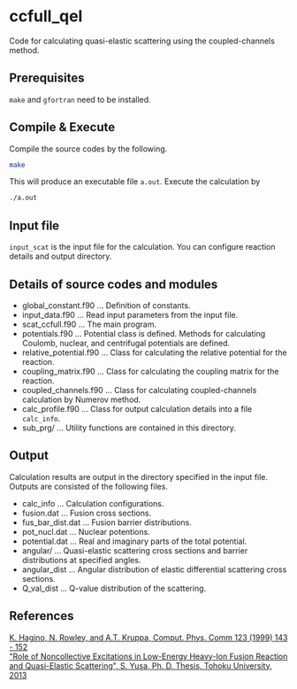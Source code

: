 # ccfull_qel
Code for calculating quasi-elastic scattering using the coupled-channels method.

## Prerequisites
`make` and `gfortran` need to be installed.

## Compile & Execute
Compile the source codes by the following.
```bash
make
```
This will produce an executable file `a.out`. Execute the calculation by
```bash
./a.out
```

## Input file
`input_scat` is the input file for the calculation. You can configure reaction details and output directory.

## Details of source codes and modules
* global_constant.f90 ... Definition of constants.
* input_data.f90 ... Read input parameters from the input file.
* scat_ccfull.f90 ... The main program.
* potentials.f90 ... Potential class is defined. Methods for calculating Coulomb, nuclear, and centrifugal potentials are defined.
* relative_potential.f90 ... Class for calculating the relative potential for the reaction.
* coupling_matrix.f90 ... Class for calculating the coupling matrix for the reaction.
* coupled_channels.f90 ... Class for calculating coupled-channels calculation by Numerov method. 
* calc_profile.f90 ... Class for output calculation details into a file `calc_info`.
* sub_prg/ ... Utility functions are contained in this directory.

## Output
Calculation results are output in the directory specified in the input file. 
Outputs are consisted of the following files.
* calc_info ... Calculation configurations.
* fusion.dat ... Fusion cross sections.
* fus_bar_dist.dat ... Fusion barrier distributions.
* pot_nucl.dat ... Nuclear potentions.
* potential.dat ... Real and imaginary parts of the total potential.
* angular/ ... Quasi-elastic scattering cross sections and barrier distributions at specified angles.
* angular_dist ... Angular distribution of elastic differential scattering cross sections.
* Q_val_dist ... Q-value distribution of the scattering.

## References
[K. Hagino, N. Rowley, and A.T. Kruppa, Comput. Phys. Comm 123 (1999) 143 - 152](http://www.nucl.phys.tohoku.ac.jp/~hagino/ccfull.pdf)  
["Role of Noncollective Excitations in Low-Energy Heavy-Ion Fusion Reaction and Quasi-Elastic Scattering", S. Yusa, Ph. D. Thesis, Tohoku University, 2013](http://tohoku59.rssing.com/browser.php?indx=10615915&item=42)
